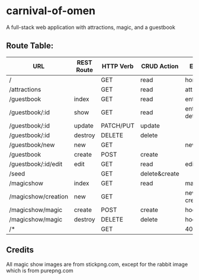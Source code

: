 # carnival-of-omen
A full-stack web application with attractions, magic, and a guestbook

## Route Table:
| URL                 | REST Route | HTTP Verb | CRUD Action  | EJS View(s)       | View Created?| Route tested?|
|---------------------|------------|-----------|--------------|-------------------|--------------|--------------|
| /                   |            | GET       | read         | home.ejs          | No           |**Yes**       |
| /attractions        |            | GET       | read         | attractions.ejs   | No           |**Yes**       |
| /guestbook          | index      | GET       | read         | entry-index.ejs   | No           |**Yes**       |
| /guestbook/:id      | show       | GET       | read         | entry-details.ejs | No           |**Yes**       |
| /guestbook/:id      | update     | PATCH/PUT | update       |                   | *N/A*        |              |
| /guestbook/:id      | destroy    | DELETE    | delete       |                   | *N/A*        |              |
| /guestbook/new      | new        | GET       |              | new-entry.ejs     | No           |**Yes**       |
| /guestbook          | create     | POST      | create       |                   | *N/A*        |**Yes**       |
| /guestbook/:id/edit | edit       | GET       | read         | edit-entry.ejs    | No           |              |
| /seed               |            | GET       | delete&create|                   | *N/A*        |**Yes**       |
| /magicshow          | index      | GET       | read         | magicshow.ejs     | No           |**Yes**       |
| /magicshow/creation | new        | GET       |              | new-creation.ejs  | No           |**Yes**       |
| /magicshow/magic    | create     | POST      | create       | hocuspocus.ejs    | No           |**Yes**       |
| /magicshow/magic    | destroy    | DELETE    | delete       | hocuspocus.ejs    | No           |              |
| /*                  |            | GET       |              | 404.ejs           | No           |**Yes**       |

## Credits
All magic show images are from stickpng.com, except for the rabbit image which is from purepng.com